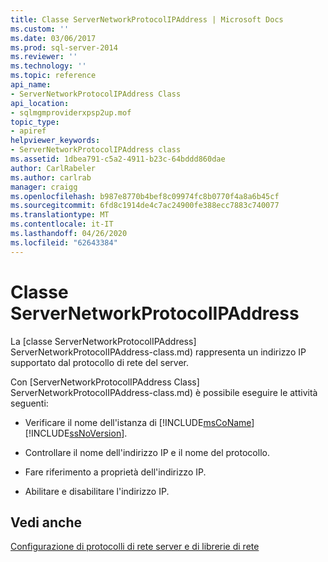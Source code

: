 ```yaml
---
title: Classe ServerNetworkProtocolIPAddress | Microsoft Docs
ms.custom: ''
ms.date: 03/06/2017
ms.prod: sql-server-2014
ms.reviewer: ''
ms.technology: ''
ms.topic: reference
api_name:
- ServerNetworkProtocolIPAddress Class
api_location:
- sqlmgmproviderxpsp2up.mof
topic_type:
- apiref
helpviewer_keywords:
- ServerNetworkProtocolIPAddress class
ms.assetid: 1dbea791-c5a2-4911-b23c-64bddd860dae
author: CarlRabeler
ms.author: carlrab
manager: craigg
ms.openlocfilehash: b987e8770b4bef8c09974fc8b0770f4a8a6b45cf
ms.sourcegitcommit: 6fd8c1914de4c7ac24900fe388ecc7883c740077
ms.translationtype: MT
ms.contentlocale: it-IT
ms.lasthandoff: 04/26/2020
ms.locfileid: "62643384"
---
```

# <a name="servernetworkprotocolipaddress-class"></a>Classe ServerNetworkProtocolIPAddress
  La [classe ServerNetworkProtocolIPAddress] ServerNetworkProtocolIPAddress-class.md) rappresenta un indirizzo IP supportato dal protocollo di rete del server.  
  
 Con [ServerNetworkProtocolIPAddress Class] ServerNetworkProtocolIPAddress-class.md) è possibile eseguire le attività seguenti:  
  
-   Verificare il nome dell'istanza di [!INCLUDE[msCoName](../../../includes/msconame-md.md)] [!INCLUDE[ssNoVersion](../../../includes/ssnoversion-md.md)].  
  
-   Controllare il nome dell'indirizzo IP e il nome del protocollo.  
  
-   Fare riferimento a proprietà dell'indirizzo IP.  
  
-   Abilitare e disabilitare l'indirizzo IP.  
  
## <a name="see-also"></a>Vedi anche  
 [Configurazione di protocolli di rete server e di librerie di rete](https://msdn.microsoft.com/library/ms177485\(v=sql.100\).aspx)  
  
  
